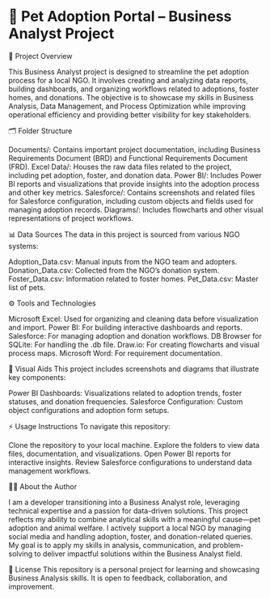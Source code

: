 # 🐾 Pet Adoption Portal – Business Analyst Project

📄 Project Overview

This Business Analyst project is designed to streamline the pet adoption process for a local NGO. It involves creating and analyzing data reports, building dashboards, and organizing workflows related to adoptions, foster homes, and donations. The objective is to showcase my skills in Business Analysis, Data Management, and Process Optimization while improving operational efficiency and providing better visibility for key stakeholders.

🗂 Folder Structure

Documents/: Contains important project documentation, including Business Requirements Document (BRD) and Functional Requirements Document (FRD).
Excel Data/: Houses the raw data files related to the project, including pet adoption, foster, and donation data.
Power BI/: Includes Power BI reports and visualizations that provide insights into the adoption process and other key metrics.
Salesforce/: Contains screenshots and related files for Salesforce configuration, including custom objects and fields used for managing adoption records.
Diagrams/: Includes flowcharts and other visual representations of project workflows.

📊 Data Sources
The data in this project is sourced from various NGO systems:

Adoption_Data.csv: Manual inputs from the NGO team and adopters.
Donation_Data.csv: Collected from the NGO’s donation system.
Foster_Data.csv: Information related to foster homes.
Pet_Data.csv: Master list of pets.

⚙️ Tools and Technologies

Microsoft Excel: Used for organizing and cleaning data before visualization and import.
Power BI: For building interactive dashboards and reports.
Salesforce: For managing adoption and donation workflows.
DB Browser for SQLite: For handling the .db file.
Draw.io: For creating flowcharts and visual process maps.
Microsoft Word: For requirement documentation.

📸 Visual Aids
This project includes screenshots and diagrams that illustrate key components:

Power BI Dashboards: Visualizations related to adoption trends, foster statuses, and donation frequencies.
Salesforce Configuration: Custom object configurations and adoption form setups.

⚡ Usage Instructions
To navigate this repository:

Clone the repository to your local machine.
Explore the folders to view data files, documentation, and visualizations.
Open Power BI reports for interactive insights.
Review Salesforce configurations to understand data management workflows.

🙋‍♀️ About the Author

I am a developer transitioning into a Business Analyst role, leveraging technical expertise and a passion for data-driven solutions. This project reflects my ability to combine analytical skills with a meaningful cause—pet adoption and animal welfare. I actively support a local NGO by managing social media and handling adoption, foster, and donation-related queries. My goal is to apply my skills in analysis, communication, and problem-solving to deliver impactful solutions within the Business Analyst field.

📄 License
This repository is a personal project for learning and showcasing Business Analysis skills. It is open to feedback, collaboration, and improvement.
